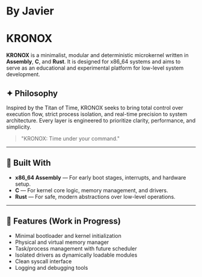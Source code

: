 # By Javier

# 

# KRONOX

**KRONOX** is a minimalist, modular and deterministic microkernel written in **Assembly**, **C**, and **Rust**. It is designed for x86_64 systems and aims to serve as an educational and experimental platform for low-level system development.

## ✦ Philosophy

Inspired by the Titan of Time, KRONOX seeks to bring total control over execution flow, strict process isolation, and real-time precision to system architecture. Every layer is engineered to prioritize clarity, performance, and simplicity.

> "KRONOX: Time under your command."

---

## 🔧 Built With

- **x86_64 Assembly** — For early boot stages, interrupts, and hardware setup.
- **C** — For kernel core logic, memory management, and drivers.
- **Rust** — For safe, modern abstractions over low-level operations.

---

## 🚀 Features (Work in Progress)

- Minimal bootloader and kernel initialization
- Physical and virtual memory manager
- Task/process management with future scheduler
- Isolated drivers as dynamically loadable modules
- Clean syscall interface
- Logging and debugging tools


